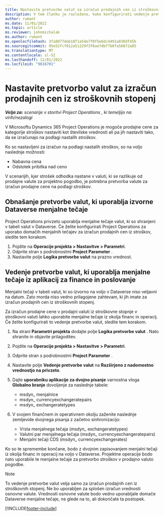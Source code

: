 ```yaml
---
title: Nastavite pretvorbo valut za izračun prodajnih cen iz stroškovnih stopenj
description: V tem članku je razloženo, kako konfigurirati vedenje pretvorbe valut, ki bo uporabljeno v Microsoftu Dynamics 365 Project Operations ko se prodajne transakcije ustvarijo iz stroškovnih transakcij.
author: rumant
ms.date: 11/01/2022
ms.topic: article
ms.reviewer: johnmichalak
ms.author: rumant
ms.openlocfilehash: 3fa8077deb18f1a54e7f0f5e6dc4491a830df45b
ms.sourcegitcommit: 95e52fcf012a51229f3f6ae7dbf7b0fa56072a85
ms.translationtype: MT
ms.contentlocale: sl-SI
ms.lasthandoff: 12/01/2022
ms.locfileid: "9816701"
---
```

# <a name="set-up-currency-conversion-to-calculate-sales-prices-from-cost-rates"></a>Nastavite pretvorbo valut za izračun prodajnih cen iz stroškovnih stopenj

_**Velja za:** scenarije v storitvi Project Operations , ki temeljijo na virih/nezalogi_

V Microsoftu Dynamics 365 Project Operations je mogoče prodajne cene za kategorije stroškov nastaviti kot številske vrednosti ali pa jih nastaviti tako, da se izračunajo na podlagi nastalih stroškov.

Ko so nastavljeni za izračun na podlagi nastalih stroškov, so na voljo naslednje možnosti:

- Nabavna cena
- Odstotek pribitka nad ceno

V scenarijih, kjer strošek odhodka nastane v valuti, ki se razlikuje od prodajne valute za projektno pogodbo, je potrebna pretvorba valute za izračun prodajne cene na podlagi stroškov.

## <a name="currency-conversion-behavior-that-uses-native-dataverse-exchange-rates"></a>Obnašanje pretvorbe valut, ki uporablja izvorne Dataverse menjalne tečaje

Project Operations privzeto uporablja menjalne tečaje valut, ki so shranjeni v tabeli valut v Dataverse. Če želite konfigurirati Project Operations za uporabo domačih menjalnih tečajev za izračun prodajnih cen iz stroškov, sledite tem korakom.

1. Pojdite na **Operacije projekta \> Nastavitve \> Parametri**.
1. Odprite stran s podrobnostmi **Project Parameter** .
1. Nastavite polje **Logika pretvorbe valut** na prazno vrednost.

## <a name="currency-conversion-behavior-that-uses-exchange-rates-from-finance-and-operations-apps"></a>Vedenje pretvorbe valut, ki uporablja menjalne tečaje iz aplikacij za finance in poslovanje

Menjalni tečaji v tabeli valut, ki so izvorno na voljo v Dataverse niso veljavni na datum. Zato morda niso vedno prilagojene zahtevam, ki jih imate za izračun prodajnih cen iz stroškovnih stopenj.

Za izračun prodajne cene v prodajni valuti iz stroškovne stopnje v stroškovni valuti lahko uporabite menjalne tečaje iz okolja financ in operacij. Če želite konfigurirati to vedenje pretvorbe valut, sledite tem korakom.

1. Na strani **Parametri projekta** dodajte polje **Logika pretvorbe valut** . Nato shranite in objavite prilagoditev.
1. Pojdite na **Operacije projekta \> Nastavitve \> Parametri**.
1. Odprite stran s podrobnostmi **Project Parameter** . 
1. Nastavite polje **Vedenje pretvorbe valut** na **Razširjeno z nadomestno vrednostjo na privzeto**.
1. Dajte **uporabniku aplikacije za dvojno pisanje** varnostna vloga **Globalno branje** dovoljenje za naslednje tabele:

    - msdyn\_ menjalnice
    - msdyn\_ currencyexchangeratepairs
    - msdyn\_ exchangeratetypes

1. V svojem finančnem in operativnem okolju zaženite naslednje zemljevide dvojnega pisanja z začetno sinhronizacijo:

    - Vrsta menjalnega tečaja (msdyn\_ exchangeratetypes)
    - Valutni par menjalnega tečaja (msdyn\_ currencyexchangeratepairs)
    - Menjalni tečaji CDS (msdyn\_ currencyexchangerates)

Ko so te spremembe končane, bodo z dvojnim zapisovanjem menjalni tečaji iz okolja financ in operacij na voljo v Dataverse. Projektne operacije bodo nato uporabile te menjalne tečaje za pretvorbo stroškov v prodajno valuto pogodbe.

> [!NOTE]
> To vedenje pretvorbe valut velja samo za izračun prodajnih cen iz stroškovnih stopenj. Ne bo uporabljen za splošen izračun vrednosti osnovne valute. Vrednosti osnovne valute bodo vedno uporabljale domače Dataverse menjalne tečaje, ne glede na to, ali dokončate ta postopek.

[!INCLUDE[footer-include](../includes/footer-banner.md)]
